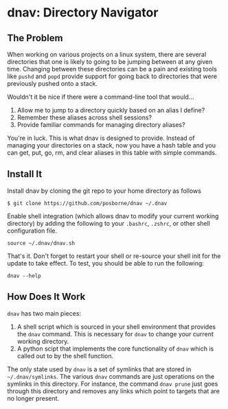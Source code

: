 dnav: Directory Navigator
=========================

The Problem
-----------

When working on various projects on a linux system, there are several
directories that one is likely to going to be jumping between at any
given time.  Changing between these directories can be a pain and
existing tools like `pushd` and `popd` provide support for going back
to directories that were previously pushed onto a stack.

Wouldn't it be nice if there were a command-line tool that would...

1. Allow me to jump to a directory quickly based on an alias I define?
2. Remember these aliases across shell sessions?
3. Provide familiar commands for managing directory aliases?

You're in luck.  This is what dnav is designed to provide.  Instead of
managing your directories on a stack, now you have a hash table and
you can get, put, go, rm, and clear aliases in this table with simple
commands.

Install It
----------

Install dnav by cloning the git repo to your home directory as follows

    $ git clone https://github.com/posborne/dnav ~/.dnav

Enable shell integration (which allows dnav to modify your current
working directory) by adding the following to your `.bashrc`,
`.zshrc`, or other shell configuration file.

    source ~/.dnav/dnav.sh

That's it.  Don't forget to restart your shell or re-source your shell
init for the update to take effect.  To test, you should be able to
run the following:

    dnav --help

How Does It Work
----------------

`dnav` has two main pieces:

1. A shell script which is sourced in your shell environment that
   provides the `dnav` command.  This is necessary for `dnav` to
   change your current working directory.
2. A python scipt that implements the core functionality of `dnav`
   which is called out to by the shell function.

The only state used by `dnav` is a set of symlinks that are stored in
`~/.dnav/symlinks`.  The various `dnav` commands are just operations
on the symlinks in this directory.  For instance, the command `dnav
prune` just goes through this directory and removes any links which
point to targets that are no longer present.
